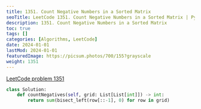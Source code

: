 ```yaml
---
title: 1351. Count Negative Numbers in a Sorted Matrix
seoTitle: LeetCode 1351. Count Negative Numbers in a Sorted Matrix | Python solution and explanation
description: 1351. Count Negative Numbers in a Sorted Matrix
toc: true
tags: []
categories: [Algorithms, LeetCode]
date: 2024-01-01
lastMod: 2024-01-01
featuredImage: https://picsum.photos/700/155?grayscale
weight: 1351
---
```


[LeetCode problem 1351](https://leetcode.com/problems/count-negative-numbers-in-a-sorted-matrix/)

```python
class Solution:
    def countNegatives(self, grid: List[List[int]]) -> int:
        return sum(bisect_left(row[::-1], 0) for row in grid)

```
